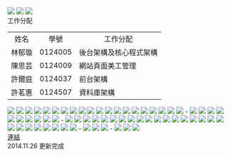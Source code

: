 <img src="https://images.plurk.com/1pkYJosinJ47cjuqzvCMir.jpg">
<img src="https://images.plurk.com/3dLcPERYotPGOuzCqURnl5.jpg">
<img src="https://images.plurk.com/62O0ketWq446Q9HIotXdk9.jpg"><br>
工作分配
<table>
  <tr align="center">
    <td>姓名</td>
    <td>學號</td>
    <td>工作分配</td>
  </tr>
  <tr>
    <td>林郁璇</td>
    <td>0124005</td>
    <td>
    	後台架構及核心程式架構
    </td>
  </tr>
  <tr>
    <td>陳思芸</td>
    <td>0124009</td>
    <td>
    	網站頁面美工管理
    </td>
  </tr>
  <tr>
    <td>許爾庭</td>
    <td>0124037</td>
    <td>
    	前台架構
    </td>
  </tr>
  <tr>
    <td>許茗惠</td>
    <td>0124507</td>
    <td>
    	資料庫架構
    </td>
  </tr>
</table>

<img src="https://images.plurk.com/1PkKUvciyApsmLRHxPfcpv.jpg">
<img src="https://images.plurk.com/3BGdM0e7HZJ3skiyf2QrAt.jpg">
<img src="https://images.plurk.com/1CdHcvm7smcJip2TObk1OK.jpg">
<img src="https://images.plurk.com/4xsq3tSnXX4lO4mQx4iw7C.jpg">
<img src="https://images.plurk.com/5WHmUiYw2dITkKB0nf7bqt.jpg">
<img src="https://images.plurk.com/tm51vKyE4nj640hzacmgr.jpg">
<img src="https://images.plurk.com/7Gw5Buoz4WtDD5IbXnmj3x.jpg">
<img src="https://images.plurk.com/3kGte2CXPkkYHVMkVoXIW0.jpg">
<img src="https://images.plurk.com/43Cm10UmmdSywuaVAOLvh0.jpg">
<img src="https://images.plurk.com/6WvN1eHvzrMsI3rkmL1cZ9.jpg">
<img src="https://images.plurk.com/6HLzPm7VYg3YWFWkHeu6RL.jpg">
<img src="https://images.plurk.com/3qytD8gKqMOkgfe1BYAiql.jpg">
<img src="https://images.plurk.com/7Lgl1AwaNnZKRyLJ89f17a.jpg">
<img src="https://images.plurk.com/79Lm66hJbU8Rsm1z8hgApT.jpg">
<img src="https://images.plurk.com/2XXxUeuixDzx3byfAFjUFv.jpg">
<img src="https://images.plurk.com/6E5X1XRYjMyZNG6397Weql.jpg">
<img src="https://images.plurk.com/34aV8pwNk0Q5km40ZRuVIx.jpg">
<img src="https://images.plurk.com/3CFuyC1uVTut1vHEVMhIfT.jpg">
<img src="https://images.plurk.com/5Vv2FonNYixGPJatMcUgrj.jpg">
<img src="https://images.plurk.com/5FMvEFy3Id40cNotN9h5NJ.jpg">
-
<img src="https://images.plurk.com/349WibyGWaQDAhCaVUzhhs.jpg">
<img src="https://images.plurk.com/1xTaSegtW3DqQP2hRcSoAH.jpg">
<img src="https://images.plurk.com/72zgw9oSekBnslN5mAXDhl.jpg">
<img src="https://images.plurk.com/JRZVAPq8JA06RCJDEO8J5.jpg">
<img src="https://images.plurk.com/2ATmCo7AOrmXzPxi6uQ7oM.jpg">
<img src="https://images.plurk.com/2ost0Ica4FOAOA9m48Cpie.jpg">
<img src="https://images.plurk.com/2thfUy1l1qsNbtk4TsA5LX.jpg">
<img src="https://images.plurk.com/1cKpSC89juLNV5y0oIaCWx.jpg">
<img src="https://images.plurk.com/3GNpRpXQMweJnU3napReia.jpg">
<img src="https://images.plurk.com/7AQPr9VlKwwcHFVqr3x0rI.jpg">
-
<img src="https://images.plurk.com/4zxUralFiZ3InmpqdCqGCu.jpg">
<img src="https://images.plurk.com/Uc9JMCA1lAbEh0sgYiD0N.jpg">
<img src="https://images.plurk.com/2HG5kwKbOJDt3ufYE5gyJq.jpg">
<img src="https://images.plurk.com/12SkEBHvrA3c7UzQ3NgiU1.jpg">
<img src="https://images.plurk.com/2ZHRZCvIPpYhgqnMEK9WwP.jpg">
<img src="https://images.plurk.com/2q6bC3u0NEBit6b4YFI4pv.jpg">
<img src="https://images.plurk.com/51Ck7DpEGTEawxuMNkXXyv.jpg">
<img src="https://images.plurk.com/5QfoBeUNtV8VRpq3BB2BBJ.jpg">
<img src="https://images.plurk.com/1WLnRsHRq3II5bAlimljAR.jpg">
<img src="https://images.plurk.com/1omhPuBfxKPHVXNTHOAGkr.jpg">
<img src="https://images.plurk.com/9c7Lb8zWfUL4mDTqIeWAO.jpg">
<img src="https://images.plurk.com/5yA8QCjXpZIG8QOCxMJw7U.jpg">
<img src="https://images.plurk.com/1LWM4N6i5DqPX9ZiNbyfBu.jpg">
<img src="https://images.plurk.com/1wfOpVIryXrX799DNrpvDr.jpg">
<img src="https://images.plurk.com/Cg6WvTvpKLEYe7tyX6AMl.jpg">
<img src="https://images.plurk.com/6E4ByhzXm5alvbbFbgDyYq.jpg">
<img src="https://images.plurk.com/z0gHgMgoUJ9Dnpp5RpNcB.jpg">
<img src="https://images.plurk.com/NFKONprjhKvHLQwuZADyG.jpg">
<img src="https://images.plurk.com/2D1GBXiLu5vdpQme1kPDBG.jpg">
<img src="https://images.plurk.com/5AoArR9nPyXtsZzneWBgjl.jpg">
<img src="https://images.plurk.com/2iGgnDth9WIzrst7z2mXuz.jpg">
<img src="https://images.plurk.com/3ymWP6ciXywZA0uV1fWlEp.jpg">
<img src="https://images.plurk.com/5a2cFjpa9JTw28x2OQdTMs.jpg">
<img src="https://images.plurk.com/6E1OhwPp0HTWKhxQ5T0DLO.jpg">
<img src="https://images.plurk.com/15e62W0tgLJ60s09EWE6p7.jpg">
<img src="https://images.plurk.com/57vq7G4x7wLMTtKf0GXWaU.jpg">
-
<img src="https://images.plurk.com/6HkB0pDsYf0ZTTVJxMNClQ.jpg">
<img src="https://images.plurk.com/4OAAeigCrJxJoGPAg84vBN.jpg">
<img src="https://images.plurk.com/3G5q9XK472l3nQzrRsvSxm.jpg">
-
<img src="https://images.plurk.com/2SjS4n24tnF3QzWCf2fUaO.jpg">
<img src="https://images.plurk.com/7elS3ZD8xvv1njvJPXNmSY.jpg">
<img src="https://images.plurk.com/5pkx15xVDmjdiugjuOxm9J.jpg">

<br>
<a href='http://xpy.calfhost.com/shaning/system/'>連結</a>
<br>
2014.11.26 更新完成


